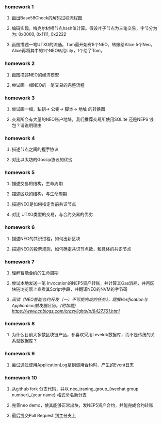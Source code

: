 
### homework 1


1. 画出Base58Check的解码过程流程图

2. 编码实现，梅克尔树根节点hash值计算。假设叶子节点为三笔交易，字节分为为: 0x0000, 0x1111, 0x2222

3. 画图描述一笔UTXO的流通。Tom最开始有8个NEO，转账给Alice 5个Neo，Alice再将其中的1个NEO转给Lily，1个给了Tom。



### homework 2



1. 画图描述NEO的经济模型

2. 尝试画一幅NEO的一笔交易的完整流程



### homework 3

1. 尝试画一幅，私钥-> 公钥-> 脚本-> 地址 的转换图

2. 交易所会有大量的NEO账户地址，我们推荐交易所使用SQLite 还是NEP6 钱包？请说明理由



### homework 4

1. 描述节点之间的握手协议

2. 对比以太坊的Gossip协议的优劣



### homework 5

1. 描述交易的结构，生命周期


2. 描述区块的结构，与生命周期


3. 描述NEO是如何指定当前共识节点

4. 对比 UTXO类型的交易，与合约交易的优劣



### homework 6

1. 描述NEO的共识过程，如何出新区块


2. 描述NEO的投票规则，如何确定共识节点数，和具体的共识节点


### homework 7

1. 理解智能合约的生命周期

2. 尝试本地发送一笔 Invocation的NEP5资产转账，并计算其Gas消耗，并再区块链浏览器上查看其Script字段，并翻译NEO的NVM的字节码

3. *阅读《NEO智能合约开发（一）不可能完成的任务》，理解Verification与Application触发器区别。(附加题) https://www.cnblogs.com/crazylights/p/8427761.html*


### homework 8

1. 为什么目前大多数区块链产品，都喜欢采用Leveldb数据库，而不是传统的关系型数据库？



### homework 9

1. 尝试通过使用ApplicationLog拿到调用合约时，产生的Event日志


### homework 10


1. 从github fork 分支代码，并以 neo_traning_group_{wechat group number}_{your name} 格式命名新分支

2. 完善neo demo，使其能够正常出块，发NEP5资产合约，并能完成合约转账

3. 最后提交Pull Request 到主分支上


